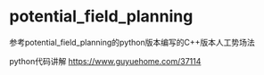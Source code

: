 # potential_field_planning
参考potential_field_planning的python版本编写的C++版本人工势场法

python代码讲解
https://www.guyuehome.com/37114
